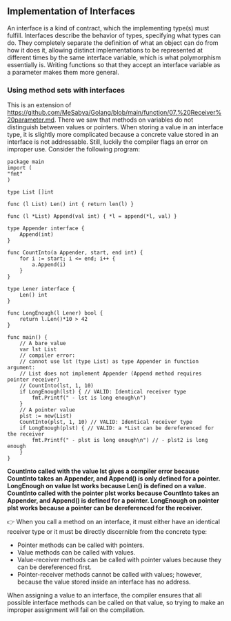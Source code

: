 ## Implementation of Interfaces

An interface is a kind of contract, which the implementing type(s) must fulfill. Interfaces describe the behavior of types, specifying what types can do. They completely separate the definition of what an object can do from how it does it, allowing distinct implementations to be represented at different times by the same interface variable, which is what polymorphism essentially is. Writing functions so that they accept an interface variable as a parameter makes them more general.

### Using method sets with interfaces

This is an extension of https://github.com/MeSabya/Golang/blob/main/function/07.%20Receiver%20parameter.md.
There we saw that methods on variables do not distinguish between values or pointers. When storing a value in an interface type, it is slightly more complicated because a concrete value stored in an interface is not addressable. 
Still, luckily the compiler flags an error on improper use. Consider the following program:

```golang
package main
import (
"fmt"
)

type List []int

func (l List) Len() int { return len(l) }

func (l *List) Append(val int) { *l = append(*l, val) }

type Appender interface {
    Append(int)
}

func CountInto(a Appender, start, end int) {
    for i := start; i <= end; i++ {
        a.Append(i)
    }
}

type Lener interface {
    Len() int
}

func LongEnough(l Lener) bool {
    return l.Len()*10 > 42
}

func main() {
    // A bare value
    var lst List
    // compiler error:
    // cannot use lst (type List) as type Appender in function argument:
    // List does not implement Appender (Append method requires pointer receiver)
    // CountInto(lst, 1, 10)
    if LongEnough(lst) { // VALID: Identical receiver type
        fmt.Printf(" - lst is long enough\n")
    }
    // A pointer value
    plst := new(List)
    CountInto(plst, 1, 10) // VALID: Identical receiver type
    if LongEnough(plst) { // VALID: a *List can be dereferenced for the receiver
        fmt.Printf(" - plst is long enough\n") // - plst2 is long enough
    }
}
```

**CountInto called with the value lst gives a compiler error because CountInto takes an Appender, and Append() is only defined for a pointer. 
LongEnough on value lst works because Len() is defined on a value. CountInto called with the pointer plst works because CountInto takes an Appender, 
and Append() is defined for a pointer. LongEnough on pointer plst works because a pointer can be dereferenced for the receiver.**

👉 When you call a method on an interface, it must either have an identical receiver type or it must be directly discernible from the concrete type:

- Pointer methods can be called with pointers.
- Value methods can be called with values.
- Value-receiver methods can be called with pointer values because they can be dereferenced first.
- Pointer-receiver methods cannot be called with values; however, because the value stored inside an interface has no address.

When assigning a value to an interface, the compiler ensures that all possible interface methods can be called on that value, so trying to make an improper assignment will fail on the compilation.


